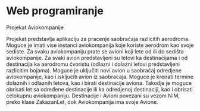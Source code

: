 # Web programiranje
Projekat Aviokompanije

Projekat predstavlja aplikaciju za pracenje saobraćaja razlicitih aerodroma. Moguce je imati vise instanci aviokompanija koje koriste aerodrom kao svoje sediste. 
Za svaku aviokompaniju prate se avioni koji lete od ili do sedišta aviokompanije. Za svaki avion predstavljeni su letovi ka destinacijama i od destinacija ka aerodromu čvoristu 
 (odlazni i dolazni letovi predstavljeni razlicitim bojama). Moguce je uključiti novi avion u saobraćaj odredjene aviokompanije, kao i iskljuciti avion iz saobracaja. Moguce je kreirati termine dolaznih i odlaznih letova, kao i birati destinacije aviona. Takodje je moguce obrisati let sa određene destinacije ili ka odredjenoj destinaciji, kao i obrisati celokupnu aviokompaniju. Destinacije i Avioni povezani su vezom N:M, preko klase ZakazanLet, dok Aviokompanija ima svoje Avione.
 
